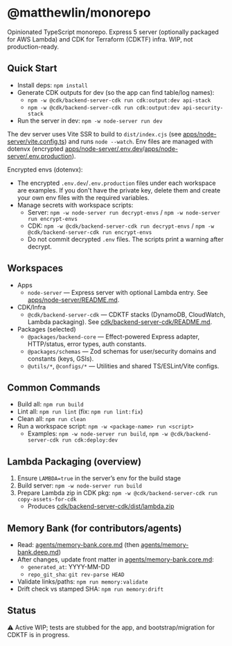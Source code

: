 # @matthewlin/monorepo

Opinionated TypeScript monorepo. Express 5 server (optionally packaged for AWS Lambda) and CDK for Terraform (CDKTF) infra. WIP, not production-ready.

## Quick Start

- Install deps: `npm install`
- Generate CDK outputs for dev (so the app can find table/log names):
  - `npm -w @cdk/backend-server-cdk run cdk:output:dev api-stack`
  - `npm -w @cdk/backend-server-cdk run cdk:output:dev api-security-stack`
- Run the server in dev: `npm -w node-server run dev`

The dev server uses Vite SSR to build to `dist/index.cjs` (see [apps/node-server/vite.config.ts](apps/node-server/vite.config.ts)) and runs `node --watch`. Env files are managed with dotenvx (encrypted [apps/node-server/.env.dev](apps/node-server/.env.dev)/[apps/node-server/.env.production](apps/node-server/.env.production)).

Encrypted envs (dotenvx):
- The encrypted `.env.dev`/`.env.production` files under each workspace are examples. If you don't have the private key, delete them and create your own env files with the required variables.
- Manage secrets with workspace scripts:
  - Server: `npm -w node-server run decrypt-envs` / `npm -w node-server run encrypt-envs`
  - CDK: `npm -w @cdk/backend-server-cdk run decrypt-envs` / `npm -w @cdk/backend-server-cdk run encrypt-envs`
  - Do not commit decrypted `.env` files. The scripts print a warning after decrypt.

## Workspaces

- Apps
  - `node-server` — Express server with optional Lambda entry. See [apps/node-server/README.md](apps/node-server/README.md).
- CDK/Infra
  - `@cdk/backend-server-cdk` — CDKTF stacks (DynamoDB, CloudWatch, Lambda packaging). See [cdk/backend-server-cdk/README.md](cdk/backend-server-cdk/README.md).
- Packages (selected)
  - `@packages/backend-core` — Effect-powered Express adapter, HTTP/status, error types, auth constants.
  - `@packages/schemas` — Zod schemas for user/security domains and constants (keys, GSIs).
  - `@utils/*`, `@configs/*` — Utilities and shared TS/ESLint/Vite configs.

## Common Commands

- Build all: `npm run build`
- Lint all: `npm run lint` (fix: `npm run lint:fix`)
- Clean all: `npm run clean`
- Run a workspace script: `npm -w <package-name> run <script>`
  - Examples: `npm -w node-server run build`, `npm -w @cdk/backend-server-cdk run cdk:deploy:dev`

## Lambda Packaging (overview)

1) Ensure `LAMBDA=true` in the server’s env for the build stage
2) Build server: `npm -w node-server run build`
3) Prepare Lambda zip in CDK pkg: `npm -w @cdk/backend-server-cdk run copy-assets-for-cdk`
   - Produces [cdk/backend-server-cdk/dist/lambda.zip](cdk/backend-server-cdk/dist/lambda.zip)

## Memory Bank (for contributors/agents)

- Read: [agents/memory-bank.core.md](agents/memory-bank.core.md) (then [agents/memory-bank.deep.md](agents/memory-bank.deep.md))
- After changes, update front matter in [agents/memory-bank.core.md](agents/memory-bank.core.md):
  - `generated_at`: YYYY-MM-DD
  - `repo_git_sha`: `git rev-parse HEAD`
- Validate links/paths: `npm run memory:validate`
- Drift check vs stamped SHA: `npm run memory:drift`

## Status

⚠️ Active WIP; tests are stubbed for the app, and bootstrap/migration for CDKTF is in progress.
